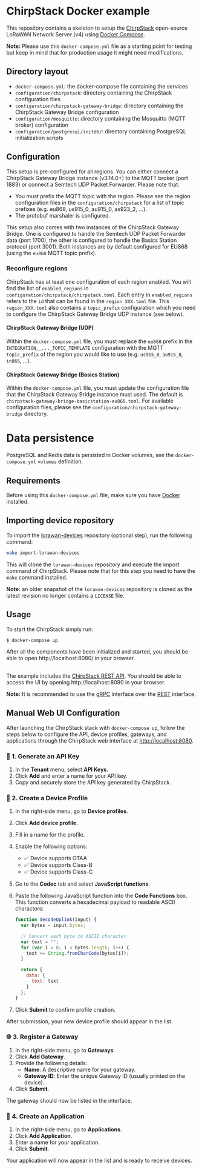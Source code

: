 # ChirpStack Docker example

This repository contains a skeleton to setup the [ChirpStack](https://www.chirpstack.io)
open-source LoRaWAN Network Server (v4) using [Docker Compose](https://docs.docker.com/compose/).

**Note:** Please use this `docker-compose.yml` file as a starting point for testing
but keep in mind that for production usage it might need modifications. 

## Directory layout

* `docker-compose.yml`: the docker-compose file containing the services
* `configuration/chirpstack`: directory containing the ChirpStack configuration files
* `configuration/chirpstack-gateway-bridge`: directory containing the ChirpStack Gateway Bridge configuration
* `configuration/mosquitto`: directory containing the Mosquitto (MQTT broker) configuration
* `configuration/postgresql/initdb/`: directory containing PostgreSQL initialization scripts

## Configuration

This setup is pre-configured for all regions. You can either connect a ChirpStack Gateway Bridge
instance (v3.14.0+) to the MQTT broker (port 1883) or connect a Semtech UDP Packet Forwarder.
Please note that:

* You must prefix the MQTT topic with the region.
  Please see the region configuration files in the `configuration/chirpstack` for a list
  of topic prefixes (e.g. eu868, us915_0, au915_0, as923_2, ...).
* The protobuf marshaler is configured.

This setup also comes with two instances of the ChirpStack Gateway Bridge. One
is configured to handle the Semtech UDP Packet Forwarder data (port 1700), the
other is configured to handle the Basics Station protocol (port 3001). Both
instances are by default configured for EU868 (using the `eu868` MQTT topic
prefix).

### Reconfigure regions

ChirpStack has at least one configuration of each region enabled. You will find
the list of `enabled_regions` in `configuration/chirpstack/chirpstack.toml`.
Each entry in `enabled_regions` refers to the `id` that can be found in the
`region_XXX.toml` file. This `region_XXX.toml` also contains a `topic_prefix`
configuration which you need to configure the ChirpStack Gateway Bridge
UDP instance (see below).

#### ChirpStack Gateway Bridge (UDP)

Within the `docker-compose.yml` file, you must replace the `eu868` prefix in the
`INTEGRATION__..._TOPIC_TEMPLATE` configuration with the MQTT `topic_prefix` of
the region you would like to use (e.g. `us915_0`, `au915_0`, `in865`, ...).

#### ChirpStack Gateway Bridge (Basics Station)

Within the `docker-compose.yml` file, you must update the configuration file
that the ChirpStack Gateway Bridge instance must used. The default is
`chirpstack-gateway-bridge-basicstation-eu868.toml`. For available
configuration files, please see the `configuration/chirpstack-gateway-bridge`
directory.

# Data persistence

PostgreSQL and Redis data is persisted in Docker volumes, see the `docker-compose.yml`
`volumes` definition.

## Requirements

Before using this `docker-compose.yml` file, make sure you have [Docker](https://www.docker.com/community-edition)
installed.

## Importing device repository

To import the [lorawan-devices](https://github.com/TheThingsNetwork/lorawan-devices)
repository (optional step), run the following command:

```bash
make import-lorawan-devices
```

This will clone the `lorawan-devices` repository and execute the import command of ChirpStack.
Please note that for this step you need to have the `make` command installed.

**Note:** an older snapshot of the `lorawan-devices` repository is cloned as the
latest revision no longer contains a `LICENSE` file.

## Usage

To start the ChirpStack simply run:

```bash
$ docker-compose up
```

After all the components have been initialized and started, you should be able
to open http://localhost:8080/ in your browser.

##

The example includes the [ChirpStack REST API](https://github.com/chirpstack/chirpstack-rest-api).
You should be able to access the UI by opening http://localhost:8090 in your browser.

**Note:** It is recommended to use the [gRPC](https://www.chirpstack.io/docs/chirpstack/api/grpc.html)
interface over the [REST](https://www.chirpstack.io/docs/chirpstack/api/rest.html) interface.

## Manual Web UI Configuration

After launching the ChirpStack stack with `docker-compose up`, follow the steps below to configure the API, device profiles, gateways, and applications through the ChirpStack web interface at [http://localhost:8080](http://localhost:8080).

### 🔑 1. Generate an API Key

1. In the **Tenant** menu, select **API Keys**.
2. Click **Add** and enter a name for your API key.
3. Copy and securely store the API key generated by ChirpStack.

### 📡 2. Create a Device Profile

1. In the right-side menu, go to **Device profiles**.
2. Click **Add device profile**.
3. Fill in a name for the profile.
4. Enable the following options:
   - ✅ Device supports OTAA
   - ✅ Device supports Class-B
   - ✅ Device supports Class-C
5. Go to the **Codec** tab and select **JavaScript functions**.
6. Paste the following JavaScript function into the **Code Functions** box. This function converts a hexadecimal payload to readable ASCII characters:

    ```javascript
    function decodeUplink(input) {
      var bytes = input.bytes;

      // Convert each byte to ASCII character
      var text = "";
      for (var i = 0; i < bytes.length; i++) {
        text += String.fromCharCode(bytes[i]);
      }

      return {
        data: {
          text: text
        }
      };
    }
    ```

7. Click **Submit** to confirm profile creation.

After submission, your new device profile should appear in the list.

### 🌐 3. Register a Gateway

1. In the right-side menu, go to **Gateways**.
2. Click **Add Gateway**.
3. Provide the following details:
   - **Name**: A descriptive name for your gateway.
   - **Gateway ID**: Enter the unique Gateway ID (usually printed on the device).
4. Click **Submit**.

The gateway should now be listed in the interface.

### 📱 4. Create an Application

1. In the right-side menu, go to **Applications**.
2. Click **Add Application**.
3. Enter a name for your application.
4. Click **Submit**.

Your application will now appear in the list and is ready to receive devices.

